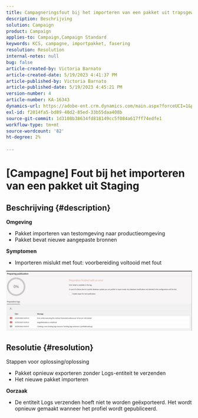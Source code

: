 ```yaml
---
title: Campagneringsfout bij het importeren van een pakket uit trapsgewijze opmaak
description: Beschrijving
solution: Campaign
product: Campaign
applies-to: Campaign,Campaign Standard
keywords: KCS, campagne, importpakket, fasering
resolution: Resolution
internal-notes: null
bug: false
article-created-by: Victoria Barnato
article-created-date: 5/19/2023 4:41:37 PM
article-published-by: Victoria Barnato
article-published-date: 5/19/2023 4:45:21 PM
version-number: 4
article-number: KA-16343
dynamics-url: https://adobe-ent.crm.dynamics.com/main.aspx?forceUCI=1&pagetype=entityrecord&etn=knowledgearticle&id=3a456c02-64f6-ed11-8848-6045bd0065b6
exl-id: f2014fa5-bd89-48d2-85ed-33b55daa408b
source-git-commit: 1d3108b38634fd818149cc5f084a617ff74edfe1
workflow-type: tm+mt
source-wordcount: '82'
ht-degree: 2%

---
```


# [Campagne] Fout bij het importeren van een pakket uit Staging

## Beschrijving {#description}

<b>Omgeving</b>
- Pakket importeren van testomgeving naar productieomgeving
- Pakket bevat nieuwe aangepaste bronnen

<b>Symptomen</b>
- Importeren mislukt met fout: voorbereiding voltooid met fout


![](assets/___3b456c02-64f6-ed11-8848-6045bd0065b6___.jpeg)




## Resolutie {#resolution}

Stappen voor oplossing/oplossing
- Pakket opnieuw exporteren zonder Logs-entiteit te verzenden
- Het nieuwe pakket importeren

<b>Oorzaak</b>
- De entiteit Logs verzenden hoeft niet te worden geëxporteerd. Het wordt opnieuw gemaakt wanneer het profiel wordt gepubliceerd.

